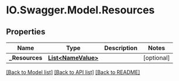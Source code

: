# IO.Swagger.Model.Resources
## Properties

Name | Type | Description | Notes
------------ | ------------- | ------------- | -------------
**_Resources** | [**List&lt;NameValue&gt;**](NameValue.md) |  | [optional] 

[[Back to Model list]](../README.md#documentation-for-models) [[Back to API list]](../README.md#documentation-for-api-endpoints) [[Back to README]](../README.md)

